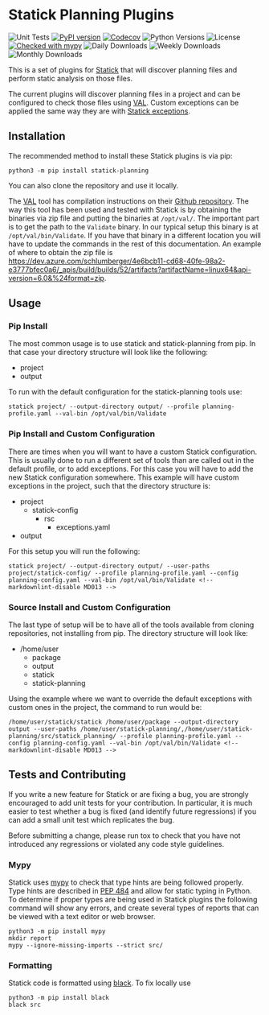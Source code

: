 # Statick Planning Plugins

![Unit Tests](https://github.com/tdenewiler/statick-planning/workflows/Unit%20Tests/badge.svg)
[![PyPI version](https://badge.fury.io/py/statick-planning.svg)](https://badge.fury.io/py/statick-planning)
[![Codecov](https://codecov.io/gh/tdenewiler/statick-planning/branch/master/graphs/badge.svg)](https://codecov.io/gh/tdenewiler/statick-planning/)
![Python Versions](https://img.shields.io/pypi/pyversions/statick-planning.svg)
![License](https://img.shields.io/pypi/l/statick-planning.svg)
[![Checked with mypy](http://www.mypy-lang.org/static/mypy_badge.svg)](http://mypy-lang.org/)
![Daily Downloads](https://img.shields.io/pypi/dd/statick-planning.svg)
![Weekly Downloads](https://img.shields.io/pypi/dw/statick-planning.svg)
![Monthly Downloads](https://img.shields.io/pypi/dm/statick-planning.svg)

This is a set of plugins for [Statick](https://github.com/sscpac/statick) that will discover planning files and perform
static analysis on those files.

The current plugins will discover planning files in a project and can be configured to check those files using
[VAL](https://github.com/KCL-Planning/VAL).
Custom exceptions can be applied the same way they are with
[Statick exceptions](https://github.com/sscpac/statick#exceptions).

## Installation

The recommended method to install these Statick plugins is via pip:

    python3 -m pip install statick-planning

You can also clone the repository and use it locally.

The [VAL](https://github.com/KCL-Planning/VAL) tool has compilation instructions on their
[Github repository](https://github.com/KCL-Planning/VAL#how-to-compile-val).
The way this tool has been used and tested with Statick is by obtaining the binaries via zip file and putting the
binaries at `/opt/val/`.
The important part is to get the path to the `Validate` binary.
In our typical setup this binary is at `/opt/val/bin/Validate`.
If you have that binary in a different location you will have to update the commands in the rest of this documentation.
An example of where to obtain the zip file is
<https://dev.azure.com/schlumberger/4e6bcb11-cd68-40fe-98a2-e3777bfec0a6/_apis/build/builds/52/artifacts?artifactName=linux64&api-version=6.0&%24format=zip>.

## Usage

### Pip Install

The most common usage is to use statick and statick-planning from pip.
In that case your directory structure will look like the following:

- project
- output

To run with the default configuration for the statick-planning tools use:

```shell <!-- markdownlint-disable MD046 -->
statick project/ --output-directory output/ --profile planning-profile.yaml --val-bin /opt/val/bin/Validate
```

### Pip Install and Custom Configuration

There are times when you will want to have a custom Statick configuration.
This is usually done to run a different set of tools than are called out in the default profile, or to add exceptions.
For this case you will have to add the new Statick configuration somewhere.
This example will have custom exceptions in the project, such that the directory structure is:

- project
  - statick-config
    - rsc
      - exceptions.yaml
- output

For this setup you will run the following:

```shell <!-- markdownlint-disable MD046 -->
statick project/ --output-directory output/ --user-paths project/statick-config/ --profile planning-profile.yaml --config planning-config.yaml --val-bin /opt/val/bin/Validate <!-- markdownlint-disable MD013 -->
```

### Source Install and Custom Configuration

The last type of setup will be to have all of the tools available from cloning repositories, not installing from pip.
The directory structure will look like:

- /home/user
  - package
  - output
  - statick
  - statick-planning

Using the example where we want to override the default exceptions with custom ones in the project, the command
to run would be:

```shell <!-- markdownlint-disable MD046 -->
/home/user/statick/statick /home/user/package --output-directory output --user-paths /home/user/statick-planning/,/home/user/statick-planning/src/statick_planning/ --profile planning-profile.yaml --config planning-config.yaml --val-bin /opt/val/bin/Validate <!-- markdownlint-disable MD013 -->
```

## Tests and Contributing

If you write a new feature for Statick or are fixing a bug, you are strongly encouraged to add unit tests for your contribution.
In particular, it is much easier to test whether a bug is fixed (and identify future regressions) if you can add a small
unit test which replicates the bug.

Before submitting a change, please run tox to check that you have not introduced any regressions or violated any code
style guidelines.

### Mypy

Statick uses [mypy](http://mypy-lang.org/) to check that type hints are being followed properly.
Type hints are described in [PEP 484](https://www.python.org/dev/peps/pep-0484/) and allow for static typing in Python.
To determine if proper types are being used in Statick plugins the following command will show any errors, and create several
types of reports that can be viewed with a text editor or web browser.

    python3 -m pip install mypy
    mkdir report
    mypy --ignore-missing-imports --strict src/

### Formatting

Statick code is formatted using [black](https://github.com/psf/black).
To fix locally use

    python3 -m pip install black
    black src
